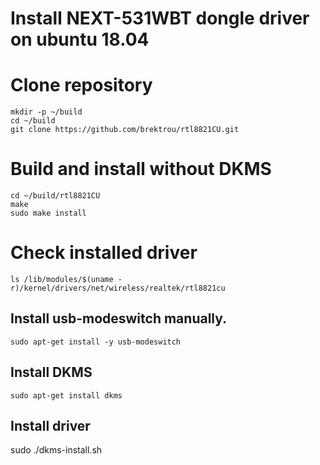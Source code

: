 # Install NEXT-531WBT dongle driver on ubuntu 18.04

# Clone repository
    mkdir -p ~/build
    cd ~/build
    git clone https://github.com/brektrou/rtl8821CU.git
    
# Build and install without DKMS
    cd ~/build/rtl8821CU
    make
    sudo make install

# Check installed driver
    ls /lib/modules/$(uname -r)/kernel/drivers/net/wireless/realtek/rtl8821cu


## Install usb-modeswitch manually.
    sudo apt-get install -y usb-modeswitch

## Install DKMS
    sudo apt-get install dkms
      
## Install driver
sudo ./dkms-install.sh

